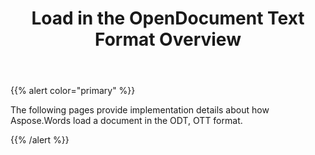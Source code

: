 ﻿---
title: Load in the OpenDocument Text Format Overview
description: "Aspose.Words for .NET allows you to work with different features supported on OpenDocument Text import."
type: docs
weight: 70
url: /net/load-in-the-opendocument-text-format-overview/
---

{{% alert color="primary" %}} 

The following pages provide implementation details about how Aspose.Words load a document in the ODT, OTT format.

{{% /alert %}}
